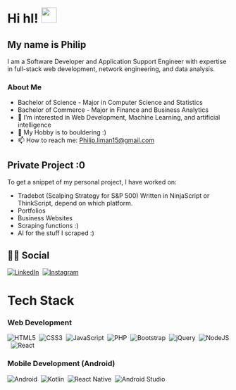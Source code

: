# Hi hI! <img src="https://c.tenor.com/Wx9IEmZZXSoAAAAj/hi.gif" width="35px" height="35px" />

## My name is Philip

I am a Software Developer and Application Support Engineer with expertise in full-stack web development, network engineering, and data analysis. 

### About Me

- Bachelor of Science - Major in Computer Science and Statistics
- Bachelor of Commerce - Major in Finance and Business Analytics
- 👀 I’m interested in Web Development, Machine Learning, and artificial intelligence 
- 🌱 My Hobby is to bouldering :)
- 📫 How to reach me: [Philip.liman15@gmail.com](mailto:philip.liman15@gmail.com)

## Private Project :0
To get a snippet of my personal project, I have worked on:
- Tradebot (Scalping Strategy for S&P 500) Written in NinjaScript or ThinkScript, depend on which platform.
- Portfolios
- Business Websites
- Scraping functions :)
- AI for the stuff I scraped :)

## 🙋‍♂️ Social
  [![LinkedIn](https://img.shields.io/badge/linkedin-%230077B5.svg?style=for-the-badge&logo=linkedin&logoColor=white)](https://linkedin.com/in/philipliman)&nbsp;
  [![Instagram](https://img.shields.io/badge/PhilipLiman-%23E4405F.svg?style=for-the-badge&logo=Instagram&logoColor=white)](https://instagram.com/philip_liman)&nbsp;

# Tech Stack

### Web Development

  ![HTML5](https://img.shields.io/badge/html5-%23E34F26.svg?style=for-the-badge&logo=html5&logoColor=white)&nbsp;
  ![CSS3](https://img.shields.io/badge/css3-%231572B6.svg?style=for-the-badge&logo=css3&logoColor=white)&nbsp;
  ![JavaScript](https://img.shields.io/badge/javascript-%23323330.svg?style=for-the-badge&logo=javascript&logoColor=%23F7DF1E)&nbsp;
  ![PHP](https://img.shields.io/badge/php-%23777BB4.svg?style=for-the-badge&logo=php&logoColor=white)&nbsp;
  ![Bootstrap](https://img.shields.io/badge/bootstrap-%23563D7C.svg?style=for-the-badge&logo=bootstrap&logoColor=white)&nbsp;
  ![jQuery](https://img.shields.io/badge/jquery-%230769AD.svg?style=for-the-badge&logo=jquery&logoColor=white)&nbsp;
  ![NodeJS](https://img.shields.io/badge/node.js-6DA55F?style=for-the-badge&logo=node.js&logoColor=white)&nbsp;
  ![React](https://img.shields.io/badge/react-%2320232a.svg?style=for-the-badge&logo=react&logoColor=%2361DAFB)&nbsp;

### Mobile Development (Android)

  ![Android](https://img.shields.io/badge/Android-3DDC84?style=for-the-badge&logo=android&logoColor=white)&nbsp;
  ![Kotlin](https://img.shields.io/badge/kotlin-%230095D5.svg?style=for-the-badge&logo=kotlin&logoColor=white)&nbsp;
  ![React Native](https://img.shields.io/badge/react_native-%2320232a.svg?style=for-the-badge&logo=react&logoColor=%2361DAFB)&nbsp;
  ![Android Studio](https://img.shields.io/badge/Android%20Studio-3DDC84.svg?style=for-the-badge&logo=android-studio&logoColor=white)&nbsp;
